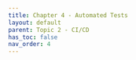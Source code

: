 ```yaml
---
title: Chapter 4 - Automated Tests
layout: default
parent: Topic 2 - CI/CD
has_toc: false
nav_order: 4
---
```


